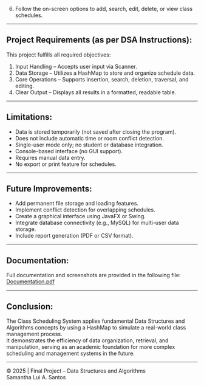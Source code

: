 6. Follow the on-screen options to add, search, edit, delete, or view class schedules.

---

## Project Requirements (as per DSA Instructions):
This project fulfills all required objectives:
1. Input Handling – Accepts user input via Scanner.  
2. Data Storage – Utilizes a HashMap to store and organize schedule data.  
3. Core Operations – Supports insertion, search, deletion, traversal, and editing.  
4. Clear Output – Displays all results in a formatted, readable table.  

---

## Limitations:
- Data is stored temporarily (not saved after closing the program).  
- Does not include automatic time or room conflict detection.  
- Single-user mode only; no student or database integration.  
- Console-based interface (no GUI support).  
- Requires manual data entry.  
- No export or print feature for schedules.  

---

## Future Improvements:
- Add permanent file storage and loading features.  
- Implement conflict detection for overlapping schedules.  
- Create a graphical interface using JavaFX or Swing.  
- Integrate database connectivity (e.g., MySQL) for multi-user data storage.  
- Include report generation (PDF or CSV format).  

---

## Documentation:
Full documentation and screenshots are provided in the following file:  
[Documentation.pdf](#)  

---

## Conclusion:
The Class Scheduling System applies fundamental Data Structures and Algorithms concepts by using a HashMap to simulate a real-world class management process.  
It demonstrates the efficiency of data organization, retrieval, and manipulation, serving as an academic foundation for more complex scheduling and management systems in the future.

---

© 2025 | Final Project – Data Structures and Algorithms  
Samantha Lui A. Santos
